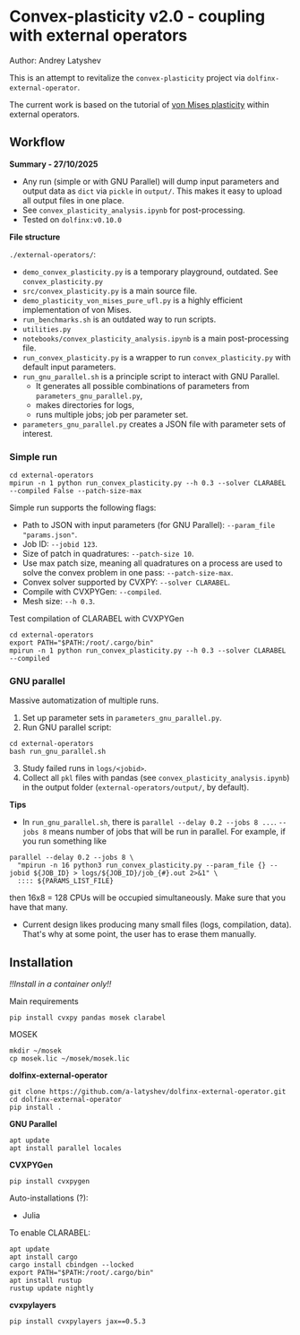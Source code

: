 # Convex-plasticity v2.0 - coupling with external operators

Author: Andrey Latyshev

This is an attempt to revitalize the `convex-plasticity` project via
`dolfinx-external-operator`.

The current work is based on the tutorial of [von Mises
plasticity](https://a-latyshev.github.io/dolfinx-external-operator/demo/demo_plasticity_von_mises.html)
within external operators.

## Workflow

**Summary - 27/10/2025**

* Any run (simple or with GNU Parallel) will dump input parameters and output
  data as `dict` via `pickle` in `output/`. This makes it easy to upload
  all output files in one place.
* See `convex_plasticity_analysis.ipynb` for post-processing.
* Tested on `dolfinx:v0.10.0`

**File structure**

`./external-operators/`:

- `demo_convex_plasticity.py` is a temporary playground, outdated. See
  `convex_plasticity.py`
- `src/convex_plasticity.py` is a main source file.
-  `demo_plasticity_von_mises_pure_ufl.py` is a highly efficient implementation
   of von Mises.
- `run_benchmarks.sh` is an outdated way to run scripts.
- `utilities.py`
- `notebooks/convex_plasticity_analysis.ipynb` is a main post-processing file.
- `run_convex_plasticity.py` is a wrapper to run `convex_plasticity.py` with
  default input parameters.
- `run_gnu_parallel.sh` is a principle script to interact with GNU Parallel.
  - It generates all possible combinations of parameters from
    `parameters_gnu_parallel.py`,
  - makes directories for logs,
  - runs multiple jobs; job per parameter set.
- `parameters_gnu_parallel.py` creates a JSON file with parameter sets of interest.

### Simple run

```shell
cd external-operators
mpirun -n 1 python run_convex_plasticity.py --h 0.3 --solver CLARABEL --compiled False --patch-size-max
```

Simple run supports the following flags:

* Path to JSON with input parameters (for GNU Parallel): `--param_file
  "params.json"`.
* Job ID: `--jobid 123`.
* Size of patch in quadratures: `--patch-size 10`.
* Use max patch size, meaning all quadratures on a process are used to solve the
convex problem in one pass: `--patch-size-max`.
* Convex solver supported by CVXPY: `--solver CLARABEL`.
* Compile with CVXPYGen: `--compiled`.
* Mesh size: `--h 0.3`.

Test compilation of CLARABEL with CVXPYGen
```shell
cd external-operators
export PATH="$PATH:/root/.cargo/bin"
mpirun -n 1 python run_convex_plasticity.py --h 0.3 --solver CLARABEL --compiled
```

### GNU parallel

Massive automatization of multiple runs.

1. Set up parameter sets in `parameters_gnu_parallel.py`.
2. Run GNU parallel script:
```shell
cd external-operators
bash run_gnu_parallel.sh
```
3. Study failed runs in `logs/<jobid>`.
4. Collect all `pkl` files with pandas (see `convex_plasticity_analysis.ipynb`)
   in the output folder (`external-operators/output/`, by default).

**Tips**
* In `run_gnu_parallel.sh`, there is `parallel --delay 0.2 --jobs 8 ...`.
  `--jobs 8` means number of jobs that will be run in parallel. For example, if you run something like
```shell
parallel --delay 0.2 --jobs 8 \
  "mpirun -n 16 python3 run_convex_plasticity.py --param_file {} --jobid ${JOB_ID} > logs/${JOB_ID}/job_{#}.out 2>&1" \
  :::: ${PARAMS_LIST_FILE}
``` 
then 16x8 = 128 CPUs will be occupied simultaneously. Make sure that you have
that many.
* Current design likes producing many small files (logs, compilation, data).
  That's why at some point, the user has to erase them manually.

## Installation

*!!Install in a container only!!*

Main requirements

```shell 
pip install cvxpy pandas mosek clarabel
```

MOSEK

```shell
mkdir ~/mosek
cp mosek.lic ~/mosek/mosek.lic
```

**dolfinx-external-operator**

```shell
git clone https://github.com/a-latyshev/dolfinx-external-operator.git
cd dolfinx-external-operator
pip install .
```

**GNU Parallel**

```shell
apt update
apt install parallel locales
```

**CVXPYGen**

```shell
pip install cvxpygen
```

Auto-installations (?):
 - Julia

To enable CLARABEL:
```shell
apt update
apt install cargo
cargo install cbindgen --locked
export PATH="$PATH:/root/.cargo/bin"
apt install rustup
rustup update nightly
```

**cvxpylayers**

```shell
pip install cvxpylayers jax==0.5.3
```
